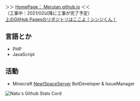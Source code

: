 ＞＞ [HomePage： Merutan.github.io](https://merutan.github.io/)  ＜＜  
（工事中｜2021/02以降に工事が完了予定）  
[上のGitHub Pagesのリポジトリはここよ！シンジくん！](https://github.com/Merutan/Merutan.github.io)  

## 言語とか
 - PHP
 - JavaScript

## 活動
 - Minecraft [New!SpaceServer](https://yurisi.space) BotDeveloper & IssueManager

![Natu`s Github Stats Cord](https://github-readme-stats.vercel.app/api?username=Merutan&show_icons=true&count_private=true&theme=midnight-purple)
